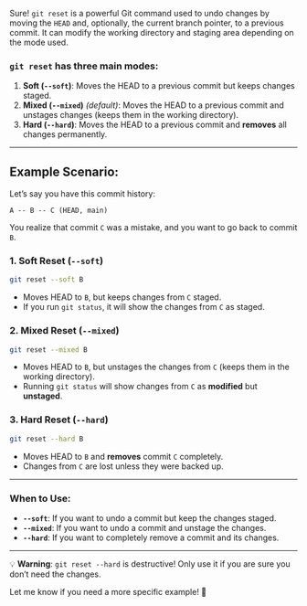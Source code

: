 Sure! `git reset` is a powerful Git command used to undo changes by moving the `HEAD` and, optionally, the current branch pointer, to a previous commit. It can modify the working directory and staging area depending on the mode used.

### `git reset` has three main modes:
1. **Soft (`--soft`)**: Moves the HEAD to a previous commit but keeps changes staged.
2. **Mixed (`--mixed`)** *(default)*: Moves the HEAD to a previous commit and unstages changes (keeps them in the working directory).
3. **Hard (`--hard`)**: Moves the HEAD to a previous commit and **removes** all changes permanently.

---

## Example Scenario:
Let’s say you have this commit history:

```
A -- B -- C (HEAD, main)
```

You realize that commit `C` was a mistake, and you want to go back to commit `B`.

### 1. **Soft Reset (`--soft`)**
```sh
git reset --soft B
```
- Moves HEAD to `B`, but keeps changes from `C` staged.
- If you run `git status`, it will show the changes from `C` as staged.

### 2. **Mixed Reset (`--mixed`)**
```sh
git reset --mixed B
```
- Moves HEAD to `B`, but unstages the changes from `C` (keeps them in the working directory).
- Running `git status` will show changes from `C` as **modified** but **unstaged**.

### 3. **Hard Reset (`--hard`)**
```sh
git reset --hard B
```
- Moves HEAD to `B` and **removes** commit `C` completely.
- Changes from `C` are lost unless they were backed up.

---

### When to Use:
- **`--soft`**: If you want to undo a commit but keep the changes staged.
- **`--mixed`**: If you want to undo a commit and unstage the changes.
- **`--hard`**: If you want to completely remove a commit and its changes.

---

💡 **Warning**: `git reset --hard` is destructive! Only use it if you are sure you don’t need the changes.

Let me know if you need a more specific example! 🚀
